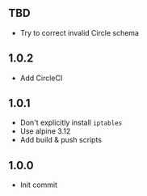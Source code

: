 ## TBD
* Try to correct invalid Circle schema

## 1.0.2
* Add CircleCI

## 1.0.1
* Don't explicitly install `iptables`
* Use alpine 3.12
* Add build & push scripts

## 1.0.0
* Init commit

